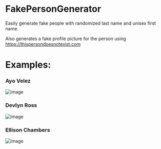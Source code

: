 # FakePersonGenerator

Easily generate fake people with randomized last name and unisex first name.

Also generates a fake profile picture for the person using
https://thispersondoesnotexist.com


# Examples:

### Ayo Velez
![image](https://github.com/user-attachments/assets/cac06258-7152-4ae4-8954-ef2f77c986f8)

### Devlyn Ross
![image](https://github.com/user-attachments/assets/4ab2d424-67bb-44af-aa0f-012019cacbfa)

### Ellison Chambers
![image](https://github.com/user-attachments/assets/0e696e31-351e-4a60-8a19-95f295ba4666)
